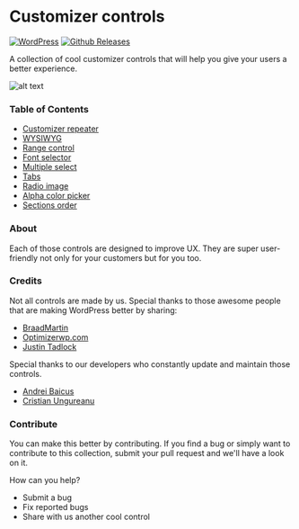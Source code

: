 # Customizer controls
[![WordPress](https://img.shields.io/wordpress/v/akismet.svg?style=flat-square)]() [![Github Releases](https://img.shields.io/github/downloads/atom/atom/latest/total.svg)](https://github.com/Codeinwp/customizer-controls)

A collection of cool customizer controls that will help you give your users a better experience. 
 
![alt text](http://res.cloudinary.com/vertigo-studio-srl/image/upload/v1508762783/changing-wordpress-themes_ioya9k.jpg) 

### Table of Contents  
- [Customizer repeater]( /customizer-repeater )
- [WYSIWYG]( /customizer-page-editor )
- [Range control]( /customizer-range-control )
- [Font selector]( /customizer-font-selector )
- [Multiple select]( /customizer-select-multiple )
- [Tabs]( /customizer-tabs)
- [Radio image]( /customizer-radio-image )
- [Alpha color picker]( /customizer-alpha-color-picker )
- [Sections order]( /customizer-sections-order )

### About

Each of those controls are designed to improve UX. They are super user-friendly not only for your customers but for you too.

### Credits  

Not all controls are made by us. Special thanks to those awesome people that are making WordPress better by sharing:
  
- [BraadMartin]( https://github.com/BraadMartin )
- [Optimizerwp.com]( https://optimizerwp.com/ )
- [Justin Tadlock]( https://github.com/justintadlock )

Special thanks to our developers who constantly update and maintain those controls.
- [Andrei Baicus]( https://github.com/abaicus )
- [Cristian Ungureanu]( https://github.com/cristian-ungureanu )

### Contribute

You can make this better by contributing. If you find a bug or simply want to contribute to this collection, submit your pull request and we'll have a look on it.  

How can you help?
- Submit a bug
- Fix reported bugs
- Share with us another cool control